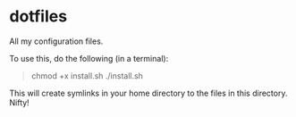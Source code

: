 dotfiles
========

All my configuration files.

To use this, do the following (in a terminal):

 > chmod +x install.sh
 > ./install.sh

 This will create symlinks in your home directory to the files in this directory. Nifty!